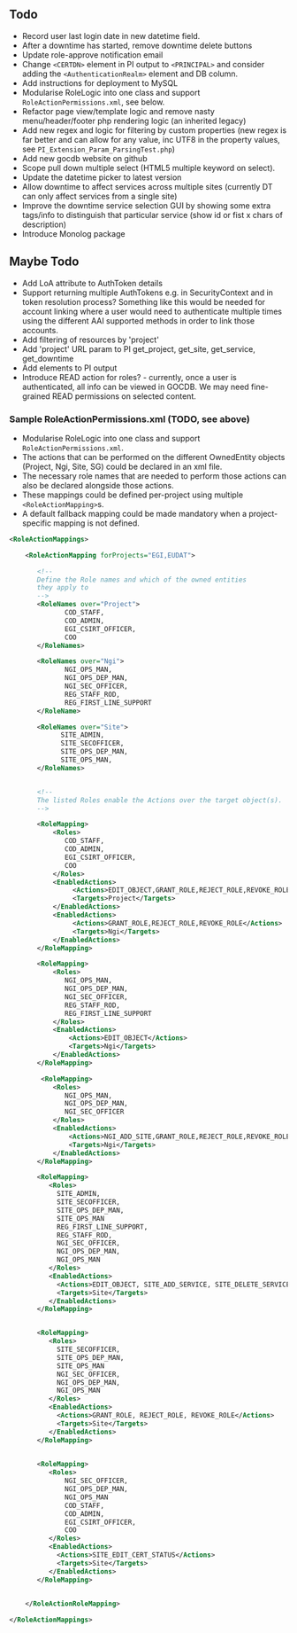 
## Todo
* Record user last login date in new datetime field. 
* After a downtime has started, remove downtime delete buttons
* Update role-approve notification email 
* Change `<CERTDN>` element in PI output to `<PRINCIPAL>` and consider adding the 
  `<AuthenticationRealm>` element and DB column. 
* Add instructions for deployment to MySQL 
* Modularise RoleLogic into one class and support `RoleActionPermissions.xml`, see below. 
* Refactor page view/template logic and remove nasty menu/header/footer php 
  rendering logic (an inherited legacy) 
* Add new regex and logic for filtering by custom properties (new regex is far
  better and can allow for any value, inc UTF8 in the property values, see 
  `PI_Extension_Param_ParsingTest.php`) 
* Add new gocdb website on github
* Scope pull down multiple select (HTML5 multiple keyword on select).  
* Update the datetime picker to latest version 
* Allow downtime to affect services across multiple sites (currently DT 
  can only affect services from a single site) 
* Improve the downtime service selection GUI by showing some extra tags/info 
  to distinguish that particular service (show id or fist x chars of description)  
* Introduce Monolog package

## Maybe Todo 
* Add LoA attribute to AuthToken details  
* Support returning multiple AuthTokens e.g. in SecurityContext and in 
  token resolution process? Something like this would be needed for account linking
  where a user would need to authenticate multiple times using the different 
  AAI supported methods in order to link those accounts.  
* Add filtering of resources by 'project' 
* Add 'project' URL param to PI get_project, get_site, get_service, get_downtime
* Add <scopes> elements to PI output
* Introduce READ action for roles? - currently, once a user is authenticated, all info can 
  be viewed in GOCDB. We may need fine-grained READ permissions on selected content. 


### Sample RoleActionPermissions.xml (TODO, see above) 
* Modularise RoleLogic into one class and support `RoleActionPermissions.xml`. 
* The actions that can be performed on the different OwnedEntity objects (Project, Ngi, Site, SG)
could be declared in an xml file. 
* The necessary role names that are needed to perform those actions can also be declared
alongside those actions. 
* These mappings could be defined per-project using multiple `<RoleActionMapping>`s. 
* A default fallback mapping could be made mandatory when a project-specific mapping is not defined. 
 
```xml
<RoleActionMappings>

    <RoleActionMapping forProjects="EGI,EUDAT"> 

       <!-- 
       Define the Role names and which of the owned entities 
       they apply to 
       --> 
       <RoleNames over="Project">
              COD_STAFF,
              COD_ADMIN,
              EGI_CSIRT_OFFICER,
              COO
       </RoleNames>  

       <RoleNames over="Ngi">
              NGI_OPS_MAN,
              NGI_OPS_DEP_MAN,
              NGI_SEC_OFFICER,
              REG_STAFF_ROD,
              REG_FIRST_LINE_SUPPORT
       </RoleName>

       <RoleNames over="Site"> 
             SITE_ADMIN, 
             SITE_SECOFFICER,
             SITE_OPS_DEP_MAN,
             SITE_OPS_MAN,
       </RoleNames> 


       <!--
       The listed Roles enable the Actions over the target object(s). 
       --> 

       <RoleMapping>
           <Roles>
              COD_STAFF,
              COD_ADMIN,
              EGI_CSIRT_OFFICER,
              COO
           </Roles>  
           <EnabledActions>
                <Actions>EDIT_OBJECT,GRANT_ROLE,REJECT_ROLE,REVOKE_ROLE</Actions> 
                <Targets>Project</Targets> 
           </EnabledActions>
           <EnabledActions>
                <Actions>GRANT_ROLE,REJECT_ROLE,REVOKE_ROLE</Actions>
                <Targets>Ngi</Targets>
           </EnabledActions>
       </RoleMapping>

       <RoleMapping>
           <Roles>
              NGI_OPS_MAN,
              NGI_OPS_DEP_MAN,
              NGI_SEC_OFFICER,
              REG_STAFF_ROD,
              REG_FIRST_LINE_SUPPORT
           </Roles>
           <EnabledActions>
               <Actions>EDIT_OBJECT</Actions>
               <Targets>Ngi</Targets>
           </EnabledActions>
       </RoleMapping>

        <RoleMapping>
           <Roles>
              NGI_OPS_MAN,
              NGI_OPS_DEP_MAN,
              NGI_SEC_OFFICER
           </Roles>
           <EnabledActions>
               <Actions>NGI_ADD_SITE,GRANT_ROLE,REJECT_ROLE,REVOKE_ROLE</Actions>
               <Targets>Ngi</Targets>
           </EnabledActions>
       </RoleMapping>

       <RoleMapping> 
          <Roles>
            SITE_ADMIN, 
            SITE_SECOFFICER, 
            SITE_OPS_DEP_MAN, 
            SITE_OPS_MAN
            REG_FIRST_LINE_SUPPORT, 
            REG_STAFF_ROD, 
            NGI_SEC_OFFICER, 
            NGI_OPS_DEP_MAN, 
            NGI_OPS_MAN 
          </Roles>  
          <EnabledActions> 
            <Actions>EDIT_OBJECT, SITE_ADD_SERVICE, SITE_DELETE_SERVICE</Actions> 
            <Targets>Site</Targets>   
          </EnabledActions> 
       </RoleMapping> 


       <RoleMapping> 
          <Roles>
            SITE_SECOFFICER, 
            SITE_OPS_DEP_MAN, 
            SITE_OPS_MAN
            NGI_SEC_OFFICER, 
            NGI_OPS_DEP_MAN, 
            NGI_OPS_MAN 
          </Roles> 
          <EnabledActions> 
            <Actions>GRANT_ROLE, REJECT_ROLE, REVOKE_ROLE</Actions> 
            <Targets>Site</Targets>   
          </EnabledActions> 
       </RoleMapping> 

 
       <RoleMapping> 
          <Roles>
              NGI_SEC_OFFICER, 
              NGI_OPS_DEP_MAN, 
              NGI_OPS_MAN  
              COD_STAFF,
              COD_ADMIN,
              EGI_CSIRT_OFFICER,
              COO
          </Roles>  
          <EnabledActions> 
            <Actions>SITE_EDIT_CERT_STATUS</Actions> 
            <Targets>Site</Targets>   
          </EnabledActions> 
       </RoleMapping> 
 

    </RoleActionRoleMapping> 

</RoleActionMappings>
```
